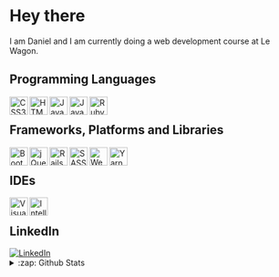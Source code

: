 <h1>Hey there</h1>
<p>I am Daniel and I am currently doing a web development course at Le Wagon.</p>
<h2>Programming Languages</h2>
<img align="left" src="https://img.shields.io/badge/css3-%231572B6.svg?style=flat&logo=css3&logoColor=white" alt="CSS3" height="32px"/>  
<img align="left" src="https://img.shields.io/badge/html5-%23E34F26.svg?style=flat&logo=html5&logoColor=white" alt="HTML5" height="32px"/>  
<img align="left" src="https://img.shields.io/badge/java-%23ED8B00.svg?style=flat&logo=java&logoColor=white" alt="Java" height="32px"/>
<img align="left" src="https://img.shields.io/badge/javascript-%23323330.svg?style=flat&logo=javascript&logoColor=%23F7DF1E" alt="JavaScript" height="32px"/>
<img align="left" src="https://img.shields.io/badge/-Ruby-%23F7DF1C?style=flat&logo=javascript&logoColor=000000" alt="Ruby" height="32px"/>

<br>
<h2>Frameworks, Platforms and Libraries</h2>
<img align="left" src="https://img.shields.io/badge/bootstrap-%23563D7C.svg?style=flat&logo=bootstrap&logoColor=white" alt="Bootstrap" height="32px"/>
<img align="left" src="https://img.shields.io/badge/jquery-%230769AD.svg?style=flat&logo=jquery&logoColor=white" alt="jQuery" height="32px"/>
<img align="left" src="https://img.shields.io/badge/rails-%23CC0000.svg?style=flat&logo=ruby-on-rails&logoColor=white" alt="Rails" height="32px"/>
<img align="left" src="https://img.shields.io/badge/SASS-hotpink.svg?style=flat&logo=SASS&logoColor=white" alt="SASS" height="32px"/>
<img align="left" src="https://img.shields.io/badge/webpack-%238DD6F9.svg?style=flat&logo=webpack&logoColor=black" alt="Webpack" height="32px"/>
<img align="left" src="https://img.shields.io/badge/yarn-%232C8EBB.svg?style=flate&logo=yarn&logoColor=white" alt="Yarn" height="32px"/>

<br>
<h2>IDEs</h2>
<img align="left" src="https://img.shields.io/badge/Visual%20Studio%20Code-0078d7.svg?style=flat&logo=visual-studio-code&logoColor=white" alt="Visual Studio Code" height="32px"/>
<img align="left" src="https://img.shields.io/badge/IntelliJIDEA-000000.svg?style=flat&logo=intellij-idea&logoColor=white" alt="Intellij" height="32px"/>

<br>
<h2>LinkedIn</h2>
<a href="https://www.linkedin.com/in/danielschuster-muc/"><img src="https://img.shields.io/badge/linkedin-%230077B5.svg?style=flat&logo=linkedin&logoColor=white" alt="LinkedIn"></a>

<details>
    <summary>:zap: Github Stats</summary>
    <img align="left" alt="Daniel's GitHub Stats" src="https://github-readme-stats.vercel.app/api?username=danielschuster-muc&show_icons=true&hide_border=true&theme=dark"/>
</details>

<!---
danielschuster-muc/danielschuster-muc is a ✨ special ✨ repository because its `README.md` (this file) appears on your GitHub profile.
You can click the Preview link to take a look at your changes.
--->
